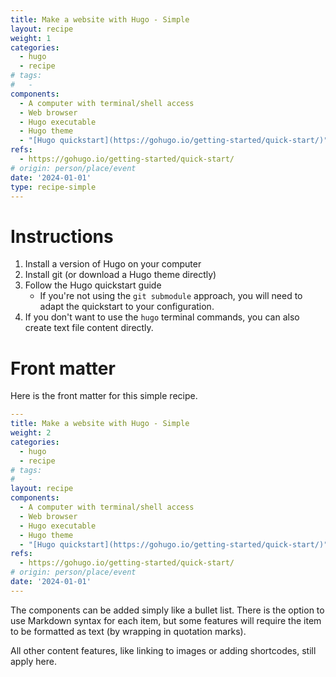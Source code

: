 ```yaml
---
title: Make a website with Hugo - Simple
layout: recipe
weight: 1
categories:
  - hugo
  - recipe
# tags:
#   - 
components:
  - A computer with terminal/shell access
  - Web browser
  - Hugo executable
  - Hugo theme
  - "[Hugo quickstart](https://gohugo.io/getting-started/quick-start/)"
refs:
  - https://gohugo.io/getting-started/quick-start/
# origin: person/place/event
date: '2024-01-01'
type: recipe-simple
---
```


# Instructions

1. Install a version of Hugo on your computer
1. Install git (or download a Hugo theme directly)
1. Follow the Hugo quickstart guide
    - If you're not using the `git submodule` approach, you will need to adapt the quickstart to your configuration.
1. If you don't want to use the `hugo` terminal commands, you can also create text file content directly.

# Front matter

Here is the front matter for this simple recipe.

```yaml
---
title: Make a website with Hugo - Simple
weight: 2
categories:
  - hugo
  - recipe
# tags:
#   - 
layout: recipe
components:
  - A computer with terminal/shell access
  - Web browser
  - Hugo executable
  - Hugo theme
  - "[Hugo quickstart](https://gohugo.io/getting-started/quick-start/)"
refs:
  - https://gohugo.io/getting-started/quick-start/
# origin: person/place/event
date: '2024-01-01'
---
```

The components can be added simply like a bullet list. There is the option to use Markdown syntax for each item, but some features will require the item to be formatted as text (by wrapping in quotation marks).

All other content features, like linking to images or adding shortcodes, still apply here.